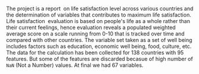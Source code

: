 The project is a report  on life satisfaction level across various
countries and the determination of variables that contributes to maximum
life satisfaction. Life satisfaction  evaluation is based on
people's life as a whole rather than their current feelings,
hence evaluation reveals a populated weighted average score on a scale
running from 0-10 that is tracked over time and compared with other
countries. The variable set taken as a set of well being includes
factors such as education, economic well being, food, culture, etc.
The data for the calculation has been collected for 138 countries with
95  features. But some of the features are discarded becasue of high number of 
`NaN` (Not a Number) values. At final we had 67 variables.